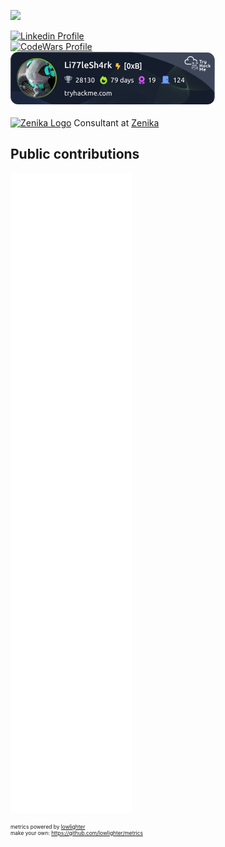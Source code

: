![](header.png)

<p>
  <a href="https://www.linkedin.com/in/sylvain-lavazais"><img src="https://img.shields.io/badge/linkedin-sylvain_lavazais-blue.png" alt="Linkedin Profile" /></a>
</br>
  <a href="https://www.codewars.com/users/sylvain-lavazais"><img src="https://www.codewars.com/users/sylvain-lavazais/badges/small" alt="CodeWars Profile" /></a>
</br>
  <a href="https://tryhackme.com/p/Li77leSh4rk"><img src="tryHackMe.png" /></a>
</p>

<p>
  <a href="https://zenika.com/en-US"><img src="https://zenika.com/static/images/favicon-16x16.png" alt="Zenika Logo" /></a>
  Consultant at <a href="https://zenika.com/en-US">Zenika</a>
</p>

## Public contributions

![Metrics](./github-metrics.svg)

<div style="font-size: 0.6em">
metrics powered by <a href="https://github.com/lowlighter">lowlighter</a></br>
make your own: <a href="https://github.com/lowlighter/metrics">https://github.com/lowlighter/metrics</a>
</div>

